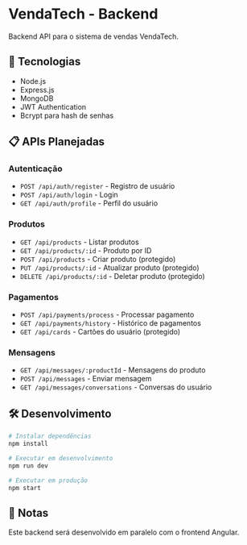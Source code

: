 # VendaTech - Backend

Backend API para o sistema de vendas VendaTech.

## 🚀 Tecnologias

- Node.js
- Express.js
- MongoDB
- JWT Authentication
- Bcrypt para hash de senhas

## 📋 APIs Planejadas

### Autenticação
- `POST /api/auth/register` - Registro de usuário
- `POST /api/auth/login` - Login
- `GET /api/auth/profile` - Perfil do usuário

### Produtos
- `GET /api/products` - Listar produtos
- `GET /api/products/:id` - Produto por ID
- `POST /api/products` - Criar produto (protegido)
- `PUT /api/products/:id` - Atualizar produto (protegido)
- `DELETE /api/products/:id` - Deletar produto (protegido)

### Pagamentos
- `POST /api/payments/process` - Processar pagamento
- `GET /api/payments/history` - Histórico de pagamentos
- `GET /api/cards` - Cartões do usuário (protegido)

### Mensagens
- `GET /api/messages/:productId` - Mensagens do produto
- `POST /api/messages` - Enviar mensagem
- `GET /api/messages/conversations` - Conversas do usuário

## 🛠️ Desenvolvimento

```bash
# Instalar dependências
npm install

# Executar em desenvolvimento
npm run dev

# Executar em produção
npm start
```

## 📝 Notas

Este backend será desenvolvido em paralelo com o frontend Angular.
